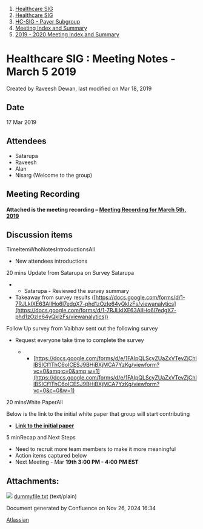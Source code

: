 1. [Healthcare SIG](index.html)
2. [Healthcare SIG](Healthcare-SIG_20545573.html)
3. [HC-SIG - Payer Subgroup](HC-SIG---Payer-Subgroup_20545772.html)
4. [Meeting Index and Summary](Meeting-Index-and-Summary_20562097.html)
5. [2019 - 2020 Meeting Index and Summary](2019---2020-Meeting-Index-and-Summary_20562096.html)

# Healthcare SIG : Meeting Notes - March 5 2019

Created by Raveesh Dewan, last modified on Mar 18, 2019

## Date

17 Mar 2019

## Attendees

- Satarupa
- Raveesh
- Alan
- Nisarg (Welcome to the group)

## Meeting Recording

#### Attached is the meeting recording – [Meeting Recording for March 5th, 2019](#)

## Discussion items

TimeItemWhoNotesIntroductionsAll

- New attendees introductions

20 mins Update from Satarupa on Survey Satarupa

- - Satarupa - Reviewed the survey summary
- Takeaway from survey results ([https://docs.google.com/forms/d/1-7RJLkIXE63AIIHo6l7edgX7-phd1zOzIe64yQkIzFs/viewanalytics](https://docs.google.com/forms/d/1-7RJLkIXE63AIIHo6l7edgX7-phd1zOzIe64yQkIzFs/viewanalytics))

Follow Up survey from Vaibhav sent out the following survey

- Request everyone take time to complete the survey
  
  - - [https://docs.google.com/forms/d/e/1FAIpQLScyZUaZxVTevZjChllBSICf1ThC6oICESJ9BHiBXjMCA7YzKg/viewform?vc=0&amp;c=0&amp;w=1](https://docs.google.com/forms/d/e/1FAIpQLScyZUaZxVTevZjChllBSICf1ThC6oICESJ9BHiBXjMCA7YzKg/viewform?vc=0&c=0&w=1)

20 minsWhite PaperAll

Below is the link to the initial white paper that group will start contributing

- [**Link to the initial paper**](https://drive.google.com/open?id=1k8LDb5XuMoTDktQkB2PV0lXowjGws0ltco6QFpOvIAc)

5 minRecap and Next Steps

- Need to recruit more team members to make it more meaningful
- Action items captured below
- Next Meeting - Mar **19th 3:00 PM - 4:00 PM EST**

<!--THE END-->

## Attachments:

![](images/icons/bullet_blue.gif) [dummyfile.txt](attachments/20550805/20562243.txt) (text/plain)

Document generated by Confluence on Nov 26, 2024 16:34

[Atlassian](http://www.atlassian.com/)
